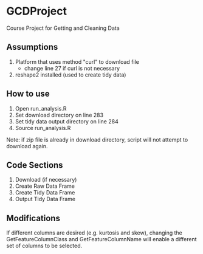 GCDProject
==========

Course Project for Getting and Cleaning Data

Assumptions
-----------

1) Platform that uses method "curl" to download file
   - change line 27 if curl is not necessary
2) reshape2 installed (used to create tidy data)

How to use
----------

1) Open run_analysis.R
2) Set download directory on line 283
3) Set tidy data output directory on line 284
4) Source run_analysis.R

Note: if zip file is already in download directory,
script will not attempt to download again.

Code Sections
-------------

1) Download (if necessary)
2) Create Raw Data Frame
3) Create Tidy Data Frame
4) Output Tidy Data Frame

Modifications
-------------

If different columns are desired (e.g. kurtosis and skew),
changing the GetFeatureColumnClass and GetFeatureColumnName
will enable a different set of columns to be selected.